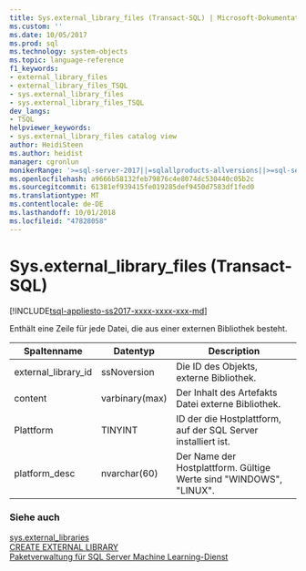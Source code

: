 ```yaml
---
title: Sys.external_library_files (Transact-SQL) | Microsoft-Dokumentation
ms.custom: ''
ms.date: 10/05/2017
ms.prod: sql
ms.technology: system-objects
ms.topic: language-reference
f1_keywords:
- external_library_files
- external_library_files_TSQL
- sys.external_library_files
- sys.external_library_files_TSQL
dev_langs:
- TSQL
helpviewer_keywords:
- sys.external_library_files catalog view
author: HeidiSteen
ms.author: heidist
manager: cgronlun
monikerRange: '>=sql-server-2017||=sqlallproducts-allversions||>=sql-server-linux-2017||=azuresqldb-mi-current'
ms.openlocfilehash: a9666b58132feb79876c4e8074dc530440c05b2c
ms.sourcegitcommit: 61381ef939415fe019285def9450d7583df1fed0
ms.translationtype: MT
ms.contentlocale: de-DE
ms.lasthandoff: 10/01/2018
ms.locfileid: "47828058"
---
```

# <a name="sysexternallibraryfiles-transact-sql"></a>Sys.external_library_files (Transact-SQL)  
[!INCLUDE[tsql-appliesto-ss2017-xxxx-xxxx-xxx-md](../../includes/tsql-appliesto-ss2017-xxxx-xxxx-xxx-md.md)]

Enthält eine Zeile für jede Datei, die aus einer externen Bibliothek besteht.

|Spaltenname |Datentyp |Description|
|------|------|-----|
|external_library_id | ssNoversion |Die ID des Objekts, externe Bibliothek. |
|content |varbinary(max) |Der Inhalt des Artefakts Datei externe Bibliothek. |
|Plattform |TINYINT |ID der die Hostplattform, auf der SQL Server installiert ist. |
|platform_desc | nvarchar(60) |Der Name der Hostplattform. Gültige Werte sind "WINDOWS", "LINUX". |

### <a name="see-also"></a>Siehe auch  

[sys.external_libraries](sys-external-libraries-transact-sql.md)  
[CREATE EXTERNAL LIBRARY](../../t-sql/statements/create-external-library-transact-sql.md)  
[Paketverwaltung für SQL Server Machine Learning-Dienst](../../advanced-analytics/r/installing-and-managing-r-packages.md)  
